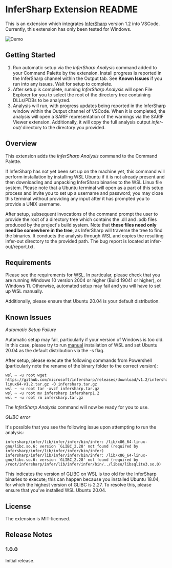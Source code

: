 # InferSharp Extension README

This is an extension which integrates [InferSharp](https://github.com/microsoft/infersharp) version 1.2 into VSCode. Currently, this extension has only been tested for Windows.

![Demo](https://github.com/matjin/infersharp-extension/blob/master/images/extension_text.gif?raw=true)

## Getting Started 

1. Run automatic setup via the *InferSharp Analysis* command added to your Command Palette by the extension. Install progress is reported in the InferSharp channel within the Output tab. See **Known Issues** if you run into any issues. Wait for setup to complete.
2. After setup is complete, running *InferSharp Analysis* will open File Explorer for you to select the root of the directory tree containing DLLs/PDBs to be analyzed.
3. Analysis will run, with progress updates being reported in the InferSharp window within the Output channel of VSCode. When it is completed, the analysis will open a SARIF representation of the warnings via the SARIF Viewer extension. Additionally, it will copy the full analysis output *infer-out/* directory to the directory you provided.

## Overview

This extension adds the *InferSharp Analysis* command to the Command Palette. 

If InferSharp has not yet been set up on the machine yet, this command will perform installation by installing WSL Ubuntu if it is not already present and then downloading and unpacking InferSharp binaries to the WSL Linux file system. Please note that a Ubuntu terminal will open as a part of this setup process and invite you to set up a username and password; you may close this terminal without providing any input after it has prompted you to provide a UNIX username.

After setup, subsequent invocations of the command prompt the user to provide the root of a directory tree which contains the .dll and .pdb files produced by the project's build system. Note that **these files need only need be somewhere in the tree**, as InferSharp will traverse the tree to find the binaries. It conducts the analysis through WSL and copies the resulting infer-out directory to the provided path. The bug report is located at infer-out/report.txt.

## Requirements

Please see the requirements for [WSL](https://docs.microsoft.com/en-us/windows/wsl/install). In particular, please check that you are running Windows 10 version 2004 or higher (Build 19041 or higher), or Windows 11. Otherwise, automated setup may fail and you will have to set up WSL manually.

Additionally, please ensure that Ubuntu 20.04 is your default distribution. 

## Known Issues

*Automatic Setup Failure*

Automatic setup may fail, particularly if your version of Windows is too old. In this case, please try to run [manual](https://docs.microsoft.com/en-us/windows/wsl/install-manual) installation of WSL and set Ubuntu 20.04 as the default distribution via the -s flag.

After setup, please execute the following commands from Powershell (particularly note the rename of the binary folder to the correct version):

```
wsl ~ -u root wget https://github.com/microsoft/infersharp/releases/download/v1.2/infersharp-linux64-v1.2.tar.gz -O infersharp.tar.gz
wsl ~ -u root tar -xvzf infersharp.tar.gz
wsl ~ -u root mv infersharp infersharp1.2
wsl ~ -u root rm infersharp.tar.gz
```

The *InferSharp Analysis* command will now be ready for you to use.

*GLIBC error*

It's possible that you see the following issue upon attempting to run the analysis:

```
infersharp/infer/lib/infer/infer/bin/infer: /lib/x86_64-linux-gnu/libc.so.6: version `GLIBC_2.28' not found (required by infersharp/infer/lib/infer/infer/bin/infer)
infersharp/infer/lib/infer/infer/bin/infer: /lib/x86_64-linux-gnu/libc.so.6: version `GLIBC_2.28' not found (required by /root/infersharp/infer/lib/infer/infer/bin/../libso/libsqlite3.so.0)
```

This indicates the version of GLIBC on WSL is too old for the InferSharp binaries to execute; this can happen because you installed Ubuntu 18.04, for which the highest version of GLIBC is 2.27. To resolve this, please ensure that you've installed WSL Ubuntu 20.04.

## License
The extension is MIT-licensed.

## Release Notes

### 1.0.0

Initial release.